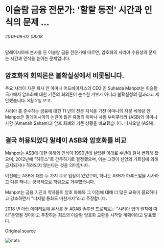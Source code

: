 # 이슬람 금융 전문가: '할랄 동전' 시간과 인식의 문제 ...

###### 2019-08-02 08:08

말레이시아에 본사를 둔 이슬람 금융 전문가에 따르면, 암호화의 샤리아 수용성의 문제는 시간과 인식을 높이는 문제입니다.

## 암호화의 회의론은 불확실성에서 비롯됩니다.

주요 샤리아 자문 회사 인 아마니 어드바이저스의 CEO 인 Suhaida Mahpot는 이슬람 국가에서 암호화에 대한 기존의 회의론이 순수한 거부가 아니라 불확실성의 결과라고 제안했습니다. 8월 2일 보고.

샤리아 를 준수하는 금융에 대한 11 년의 전문 지식을 가진 아마니의 자문 베테랑 인 Mahpot은 말레이시아의 논란이 많은 유형의 아마나 사함 부미푸테라 (ASB)와 아마나 사함 (Amanah Saham)과 암호 화폐와 기존 상황을 비교했습니다. 나시오날 (ASN).

## 결국 허용되었다 말레이 ASB와 암호화를 비교

Mahpot는 ASB에 대한 이해와 인식이 1990년에 설립된 이래로 수년에 걸쳐 변화해 왔으며, 2012년에 "하루스"로 간주하기로 결정했으며, 이는 그것이 신앙의 가르침에 의해 금지되거나 격려되지 않는다는 것을 의미합니다.

이전에는 ASB에 대한 두 가지 주요 입장이 있었으며, 하나는 ASB가 하루스임을 시사하고 다른 하나는 궁극적으로 하람으로 거부했습니다.

Mahpot는 금융 기관과 학자들이 암호 화폐와 그 이점에 대해 더 많은 교육이 필요하다고 강조하면서 "디지털 통화도 마찬가지"라고 주장합니다.

2018 년 아랍 에미리트에 본사를 둔 ADAB 솔루션 프로젝트는 "샤리아 법의 원칙에 따라"운영될 것이라고 주장하는 최초의 이슬람 암호화 교환을 시작할 계획이라고 발표했다.

[Original source](https://cointelegraph.com/news/islamic-finance-expert-halal-coin-a-matter-of-time-and-awareness)

![stats](https://c.statcounter.com/11760860/0/a89fa40b/1/ "stats")